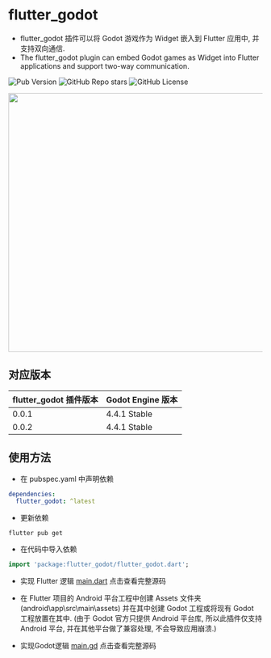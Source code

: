 # flutter_godot

- flutter_godot 插件可以将 Godot 游戏作为 Widget 嵌入到 Flutter 应用中, 并支持双向通信.
- The flutter_godot plugin can embed Godot games as Widget into Flutter applications and support two-way communication.

![Pub Version](https://img.shields.io/pub/v/flutter_godot?style=flat-square&logo=dart&logoColor=white&label=Pub%20Version&color=blue)
![GitHub Repo stars](https://img.shields.io/github/stars/wyq0918dev/flutter_godot?style=flat-square&logo=github&logoColor=white&label=GitHub%20Stars&color=blue)
![GitHub License](https://img.shields.io/github/license/wyq0918dev/flutter_godot?style=flat-square&logo=github&logoColor=white&label=GitHub%20License)

<img src="https://raw.githubusercontent.com/wyq0918dev/flutter_godot/master/screenshot.png" width="512">

## 对应版本

flutter_godot 插件版本 | Godot Engine 版本
---- | -----
0.0.1 | 4.4.1 Stable
0.0.2 | 4.4.1 Stable

## 使用方法

- 在 pubspec.yaml 中声明依赖

```yaml
dependencies:
  flutter_godot: ^latest
```

- 更新依赖

```shell
flutter pub get
```

- 在代码中导入依赖

```dart
import 'package:flutter_godot/flutter_godot.dart';
```

- 实现 Flutter 逻辑 [main.dart](https://github.com/wyq0918dev/flutter_godot/blob/master/example/lib/main.dart) 点击查看完整源码

- 在 Flutter 项目的 Android 平台工程中创建 Assets 文件夹 (android\app\src\main\assets) 并在其中创建 Godot 工程或将现有 Godot 工程放置在其中. (由于 Godot 官方只提供 Android 平台库, 所以此插件仅支持 Android 平台, 并在其他平台做了兼容处理, 不会导致应用崩溃.)

- 实现Godot逻辑 [main.gd](https://github.com/wyq0918dev/flutter_godot/blob/master/example/android/app/src/main/assets/main.gd) 点击查看完整源码
